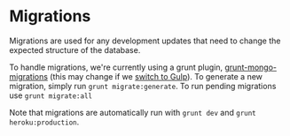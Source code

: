 # Migrations

Migrations are used for any development updates that need to change the expected structure of the database.

To handle migrations, we're currently using a grunt plugin, [grunt-mongo-migrations](https://github.com/goodeggs/grunt-mongo-migrations) (this may change if we [switch to Gulp](https://assembly.com/buckets/wips/178)). To generate a new migration, simply run `grunt migrate:generate`. To run pending migrations use `grunt migrate:all`

Note that migrations are automatically run with `grunt dev` and `grunt heroku:production`.
